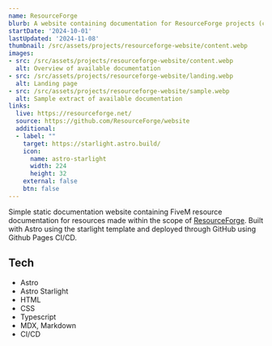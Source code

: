 ```yaml
---
name: ResourceForge
blurb: A website containing documentation for ResourceForge projects (character-selector)
startDate: '2024-10-01'
lastUpdated: '2024-11-08'
thumbnail: /src/assets/projects/resourceforge-website/content.webp
images:
- src: /src/assets/projects/resourceforge-website/content.webp
  alt: Overview of available documentation
- src: /src/assets/projects/resourceforge-website/landing.webp
  alt: Landing page
- src: /src/assets/projects/resourceforge-website/sample.webp
  alt: Sample extract of available documentation
links:
  live: https://resourceforge.net/
  source: https://github.com/ResourceForge/website
  additional:
  - label: ""
    target: https://starlight.astro.build/
    icon:
      name: astro-starlight
      width: 224
      height: 32
    external: false
    btn: false
---
```


Simple static documentation website containing FiveM resource documentation for resources made within the scope of [ResourceForge](https://resourceforge.net). Built with Astro using the starlight template and deployed through GitHub using Github Pages CI/CD.

## Tech

- Astro
- Astro Starlight
- HTML
- CSS
- Typescript
- MDX, Markdown
- CI/CD
